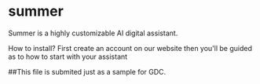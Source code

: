 # summer
Summer is a highly customizable AI digital assistant.

How to install?
First create an account on our website then you'll be guided as to how to start with your assistant

##This file is submited just as a sample for GDC.
